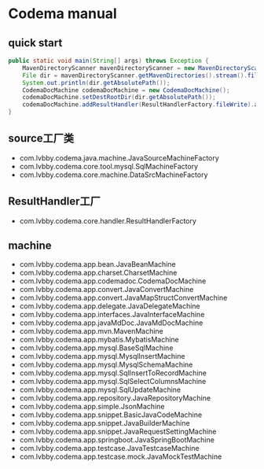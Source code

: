 # Codema manual
## quick start
```java
public static void main(String[] args) throws Exception {
    MavenDirectoryScanner mavenDirectoryScanner = new MavenDirectoryScanner(Lists.newArrayList(new File(System.getProperty("user.home"), "workspace")));
    File dir = mavenDirectoryScanner.getMavenDirectories().stream().filter(file -> file.getAbsolutePath().endsWith("codema")).findAny().orElse(null);
    System.out.println(dir.getAbsolutePath());
    CodemaDocMachine codemaDocMachine = new CodemaDocMachine();
    codemaDocMachine.setDestRootDir(dir.getAbsolutePath());
    codemaDocMachine.addResultHandler(ResultHandlerFactory.fileWrite).addResultHandler(ResultHandlerFactory.print).run();
}
```
## source工厂类
* com.lvbby.codema.java.machine.JavaSourceMachineFactory
* com.lvbby.codema.core.tool.mysql.SqlMachineFactory
* com.lvbby.codema.core.machine.DataSrcMachineFactory
## ResultHandler工厂
* com.lvbby.codema.core.handler.ResultHandlerFactory

## machine
* com.lvbby.codema.app.bean.JavaBeanMachine
* com.lvbby.codema.app.charset.CharsetMachine
* com.lvbby.codema.app.codemadoc.CodemaDocMachine
* com.lvbby.codema.app.convert.JavaConvertMachine
* com.lvbby.codema.app.convert.JavaMapStructConvertMachine
* com.lvbby.codema.app.delegate.JavaDelegateMachine
* com.lvbby.codema.app.interfaces.JavaInterfaceMachine
* com.lvbby.codema.app.javaMdDoc.JavaMdDocMachine
* com.lvbby.codema.app.mvn.MavenMachine
* com.lvbby.codema.app.mybatis.MybatisMachine
* com.lvbby.codema.app.mysql.BaseSqlMachine
* com.lvbby.codema.app.mysql.MysqlInsertMachine
* com.lvbby.codema.app.mysql.MysqlSchemaMachine
* com.lvbby.codema.app.mysql.SqlInsertToRecordMachine
* com.lvbby.codema.app.mysql.SqlSelectColumnsMachine
* com.lvbby.codema.app.mysql.SqlUpdateMachine
* com.lvbby.codema.app.repository.JavaRepositoryMachine
* com.lvbby.codema.app.simple.JsonMachine
* com.lvbby.codema.app.snippet.BasicJavaCodeMachine
* com.lvbby.codema.app.snippet.JavaBuilderMachine
* com.lvbby.codema.app.snippet.JavaRequestSettingMachine
* com.lvbby.codema.app.springboot.JavaSpringBootMachine
* com.lvbby.codema.app.testcase.JavaTestcaseMachine
* com.lvbby.codema.app.testcase.mock.JavaMockTestMachine
